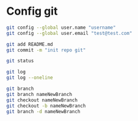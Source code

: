 # Config git

```bash
git config --global user.name "username"
git config --global user.email "test@test.com"
```

```bash
git add README.md
git commit -m "init repo git"
```

```bash
git status
```

```bash
git log
git log --oneline
```

```bash
git branch
git branch nameNewBranch
git checkout nameNewBranch
git checkout -b nameNewBranch
git branch -d nameNewBranch
```
